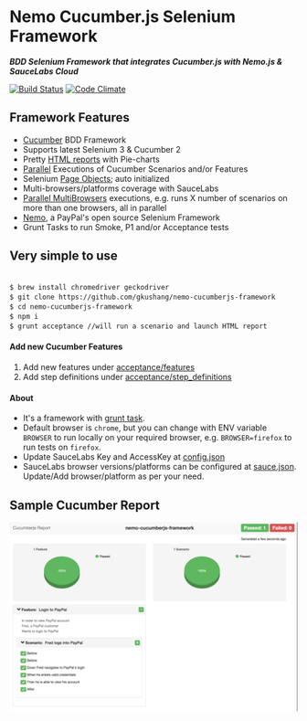 # Nemo Cucumber.js Selenium Framework

***BDD Selenium Framework that integrates Cucumber.js with Nemo.js & SauceLabs Cloud***

[![Build Status][dependency]][dependency] [![Code Climate][codeclimate-svg]][codeclimate]

## Framework Features

* [Cucumber][cucumberjs] BDD Framework
* Supports latest Selenium 3 & Cucumber 2
* Pretty [HTML reports][html-report] with Pie-charts
* [Parallel][parallel] Executions of Cucumber Scenarios and/or Features
* Selenium [Page Objects][page-objects]; auto initialized 
* Multi-browsers/platforms coverage with SauceLabs
* [Parallel MultiBrowsers][replicate] executions, e.g. runs X number of scenarios on more than one browsers, all in parallel
* [Nemo][nemo], a PayPal's open source Selenium Framework
* Grunt Tasks to run Smoke, P1 and/or Acceptance tests

## Very simple to use
    
``` bash

$ brew install chromedriver geckodriver
$ git clone https://github.com/gkushang/nemo-cucumberjs-framework
$ cd nemo-cucumberjs-framework
$ npm i
$ grunt acceptance //will run a scenario and launch HTML report

```
 
#### Add new Cucumber Features
 
1. Add new features under [acceptance/features][features-path] 
2. Add step definitions under [acceptance/step_definitions][stepdefinitions-path]

#### About

* It's a framework with [grunt task][gruntfile].  
* Default browser is `chrome`, but you can change with ENV variable `BROWSER` to run locally on your required browser, e.g. `BROWSER=firefox` to run tests on `firefox`.
* Update SauceLabs Key and AccessKey at [config.json][config-json]
* SauceLabs browser versions/platforms can be configured at [sauce.json][sauce]. Update/Add browser/platform as per your need.


## Sample Cucumber Report
![Alt text](/acceptance/report/sampleCucumberReport.png "Sample Report")

[dependency]: https://david-dm.org/gkushang/nemo-cucumberjs-framework.svg
[codeclimate-svg]: https://codeclimate.com/github/gkushang/cucumber-html-reporter/badges/gpa.svg
[codeclimate]: https://codeclimate.com/github/gkushang/cucumber-html-reporter
[gruntfile]: https://github.com/gkushang/nemo-cucumberjs-framework/blob/master/Gruntfile.js
[sauce]: https://github.com/gkushang/nemo-cucumberjs-framework/blob/master/acceptance/config/sauce.json
[cucumberjs]: https://github.com/cucumber/cucumber-js
[nemo]: http://nemo.js.org
[html-report]: https://github.com/gkushang/cucumber-html-reporter
[parallel]: https://github.com/gkushang/cucumber-parallel
[page-objects]: https://github.com/gkushang/nemo-pageobjects
[replicate]: https://github.com/gkushang/cucumber-replicate
[features-path]: https://github.com/gkushang/nemo-cucumberjs-framework/blob/master/acceptance/features
[stepdefinitions-path]: https://github.com/gkushang/nemo-cucumberjs-framework/blob/master/acceptance/step_definitions
[config-json]: https://github.com/gkushang/nemo-cucumberjs-framework/blob/master/acceptance/config/config.json
